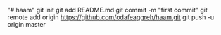 "# haam"  git init git add README.md git commit -m "first commit" git remote add origin https://github.com/odafeaggreh/haam.git git push -u origin master 
